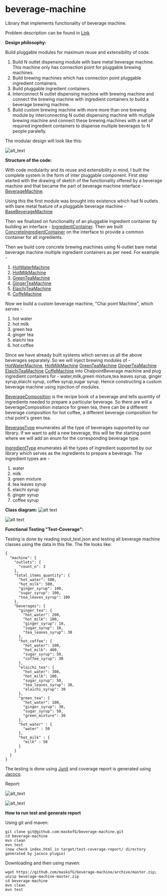 # beverage-machine
Library that implements functionality of beverage machine.

Problem description can be found in [Link](archive/README.md)

**Design philosophy:**

Build pluggable modules for maximum reuse and extensibility of code.

1. Build N outlet dispensing module with bare metal beverage machine. This
machine only has connection point for pluggable brewing machines.
2. Build brewing machines which has connection point pluggable ingredient
containers.
3. Build pluggable ingredient containers.
4. Interconnect N outlet dispensing machine with brewing machine and connect 
the brewing machine with ingredient containers to build a beverage brewing 
machine.
5. Build custom brewing machine with more more than one brewing module by
interconnecting N outlet dispensing machine with mutliple brewing machine
and connect these brewing machines with a set of required ingredient containers
to dispense multiple beverages to N people paralelly.

The modular design will look like this:


![alt_text](archive/images/beverage_machine_design.png)



**Structure of the code:**

With code modularity and its reuse and extensibility in mind, I built the complete 
system in the form of inter pluggable component. First step started with
the drawing of sketch of the functionality offered by a beverage machine and 
that became the part of beverage machine interface - 
[BeverageMachine](src/main/java/org/commons/machine/BeverageMachine.java).
 
Using this the first module was brought into existence which had N outlets 
with bare metal feature of a pluggable beverage machine - 
[BaseBeverageMachine](src/main/java/org/commons/machine/BaseBeverageMachine.java) 


Then we finalized on functionality of an pluggable ingredient container by building
an interface - 
[IngredientContainer](src/main/java/org/commons/ingredients/IngredientContainer.java).
Then we built [ConcreteIngredientContainer](src/main/java/org/commons/ingredients/ConcreteIngredientContainer.java)
on the interface to provide a common container for all ingredients.

Then we build core concrete brewing machines using N-outlet bare metal beverage
machine multiple ingredient containers as per need.
For example -
1. [HotWaterMachine](src/main/java/org/commons/machine/HotWaterMachine.java)
2. [HotMilkMachine](src/main/java/org/commons/machine/HotMilkMachine.java)
3. [GreenTeaMachine](src/main/java/org/commons/machine/GreenTeaMachine.java)
4. [GingerTeaMachine](src/main/java/org/commons/machine/GingerTeaMachine.java)
5. [ElaichiTeaMachine](src/main/java/org/commons/machine/ElaichiTeaMachine.java)
6. [CoffeMachine](src/main/java/org/commons/machine/CoffeeMachine.java)

Now we build a custom beverage machine, "Chai point Machine", which serves -
1. hot water
2. hot milk
3. green tea
4. ginger tea
5. elaichi tea
6. hot coffee

Since we have already built systems which serves us all the above beverages 
separately. So we will inject brewing modules of  - 
[HotWaterMachine](src/main/java/org/commons/machine/HotWaterMachine.java),
[HotMilkMachine](src/main/java/org/commons/machine/HotMilkMachine.java)
[GreenTeaMachine](src/main/java/org/commons/machine/GreenTeaMachine.java)
[GingerTeaMachine](src/main/java/org/commons/machine/GingerTeaMachine.java)
[ElaichiTeaMachine](src/main/java/org/commons/machine/ElaichiTeaMachine.java)
[CoffeMachine](src/main/java/org/commons/machine/CoffeeMachine.java)
into ChaipointBeverage machine and plug ingredient containers for - 
water,milk,green mixture,tea leaves syrup, ginger syrup,elaichi syrup,
coffee syrup,sugar syrup. Hence constructing a custom beverage machine
using injection of modules.  

[BeverageComposition](src/main/java/org/commons/ingredients/BeverageComposition.java)
 is the recipe book of a beverage and tells quantity of ingredients needed
to prepare a particular beverage. So there are will a beverageComposition instance
for green tea, there can be a different beverage composition for hot coffee, a 
different beverage composition for chai point's green tea.


[BeverageType](src/main/java/org/commons/machine/BeverageType.java)
enumerates all the type of beverages supported by our library. If we want to
add a new beverage, this will be the starting point where we will add an enum
for the corresponding beverage type.

[IngredientType](src/main/java/org/commons/ingredients/IngredientType.java) 
enumerates all the types of ingredient supported by our library which serves
as the ingredients to prepare a beverage. The ingredient types are -
1. water
2. milk
3. green mixture
4. tea leaves syrup
5. elaichi syrup
6. ginger syrup
7. coffee syrup

**Class diagram:**
![alt text](archive/images/beverage_machine.png)

![alt text](archive/images/ingredient_container_and_beverage_type.png)


**Functional Testing "Test-Coverage":**

Testing is done by reading input_test.json and testing all beverage machine classes 
using the data in this file. The file looks like:

```
{
  "machine": {
    "outlets": {
      "count_n": 3
    },
    "total_items_quantity": {
      "hot_water": 500,
      "hot_milk": 500,
      "ginger_syrup": 100,
      "sugar_syrup": 100,
      "tea_leaves_syrup": 100
    },
    "beverages": {
      "ginger_tea": {
        "hot_water": 200,
        "hot_milk": 100,
        "ginger_syrup": 10,
        "sugar_syrup": 10,
        "tea_leaves_syrup": 30
      },
      "hot_coffee": {
        "hot_water": 100,
        "hot_milk": 400,
        "sugar_syrup": 50,
        "coffee_syrup": 30
      },
      "elaichi_tea": {
        "hot_water": 300,
        "hot_milk": 100,
        "sugar_syrup": 50,
        "tea_leaves_syrup": 30,
        "elaichi_syrup": 30
      },
      "green_tea": {
        "hot_water": 100,
        "ginger_syrup": 30,
        "sugar_syrup": 50,
        "green_mixture": 30
      },
      "hot_water" : {
        "water" : 50
      },
      "hot_milk" : {
        "milk" : 50
      }
    }
  }
}
```
The testing is done using [Junit](https://junit.org/junit5/) and coverage report is generated using [Jacoco](https://www.eclemma.org/jacoco/).

Report:

![alt_text](archive/images/test_coverage_report_1.png)


![alt_text](archive/images/test_coverage_report_2.png)

**How to run test and generate report**

Using git and maven:

```
git clone git@github.com:maskofG/beverage-machine.git
cd beverage-machine
mvn clean
mvn test
(now check index.html in target/test-coverage-report/ directory generated by jacoco plugin)
```

Downloading and then using maven:

```
wget https://github.com/maskofG/beverage-machine/archive/master.zip;
unzip beverage-machine-master.zip
cd beverage-machine
mvn clean
mvn test
```














